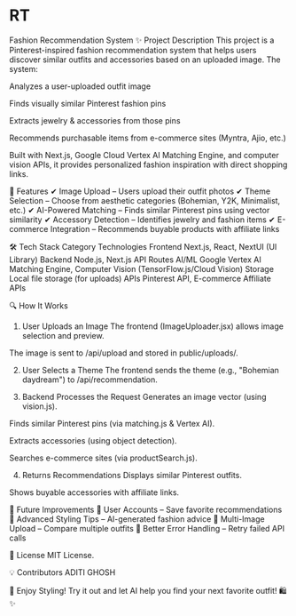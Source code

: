 # RT
Fashion Recommendation System
✨ Project Description
This project is a Pinterest-inspired fashion recommendation system that helps users discover similar outfits and accessories based on an uploaded image. The system:

Analyzes a user-uploaded outfit image

Finds visually similar Pinterest fashion pins

Extracts jewelry & accessories from those pins

Recommends purchasable items from e-commerce sites (Myntra, Ajio, etc.)

Built with Next.js, Google Cloud Vertex AI Matching Engine, and computer vision APIs, it provides personalized fashion inspiration with direct shopping links.

🚀 Features
✔ Image Upload – Users upload their outfit photos
✔ Theme Selection – Choose from aesthetic categories (Bohemian, Y2K, Minimalist, etc.)
✔ AI-Powered Matching – Finds similar Pinterest pins using vector similarity
✔ Accessory Detection – Identifies jewelry and fashion items
✔ E-commerce Integration – Recommends buyable products with affiliate links

🛠 Tech Stack
Category	Technologies
Frontend	Next.js, React, NextUI (UI Library)
Backend	Node.js, Next.js API Routes
AI/ML	Google Vertex AI Matching Engine, Computer Vision (TensorFlow.js/Cloud Vision)
Storage	Local file storage (for uploads)
APIs	Pinterest API, E-commerce Affiliate APIs


🔍 How It Works
1. User Uploads an Image
The frontend (ImageUploader.jsx) allows image selection and preview.

The image is sent to /api/upload and stored in public/uploads/.

2. User Selects a Theme
The frontend sends the theme (e.g., "Bohemian daydream") to /api/recommendation.

3. Backend Processes the Request
Generates an image vector (using vision.js).

Finds similar Pinterest pins (via matching.js & Vertex AI).

Extracts accessories (using object detection).

Searches e-commerce sites (via productSearch.js).

4. Returns Recommendations
Displays similar Pinterest outfits.

Shows buyable accessories with affiliate links.

📌 Future Improvements
🔹 User Accounts – Save favorite recommendations
🔹 Advanced Styling Tips – AI-generated fashion advice
🔹 Multi-Image Upload – Compare multiple outfits
🔹 Better Error Handling – Retry failed API calls

📜 License
MIT License.

💡 Contributors
ADITI GHOSH

🌟 Enjoy Styling!
Try it out and let AI help you find your next favorite outfit! 🛍️✨
